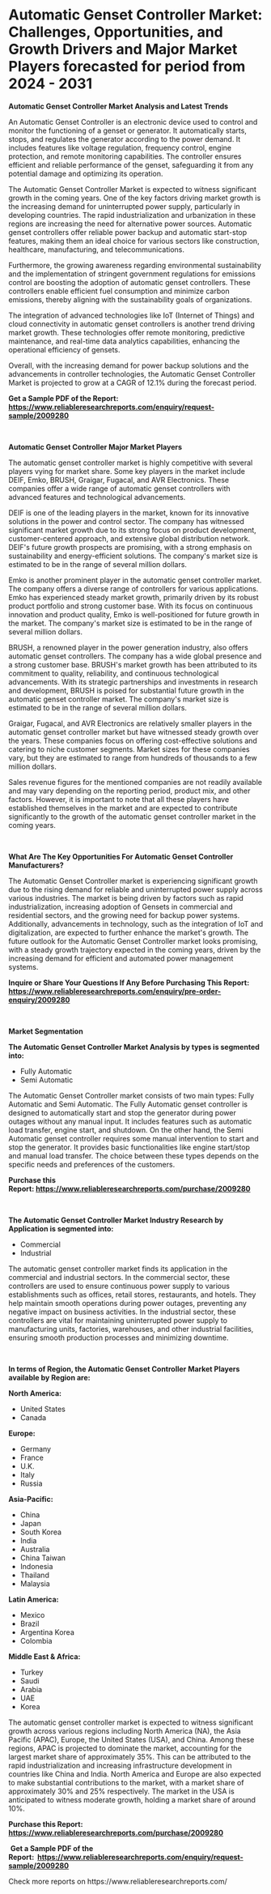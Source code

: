 <p><h1>Automatic Genset Controller Market: Challenges, Opportunities, and Growth Drivers and Major Market Players forecasted for period from 2024 - 2031</h1></p><p><strong>Automatic Genset Controller Market Analysis and Latest Trends</strong></p>
<p><p>An Automatic Genset Controller is an electronic device used to control and monitor the functioning of a genset or generator. It automatically starts, stops, and regulates the generator according to the power demand. It includes features like voltage regulation, frequency control, engine protection, and remote monitoring capabilities. The controller ensures efficient and reliable performance of the genset, safeguarding it from any potential damage and optimizing its operation.</p><p>The Automatic Genset Controller Market is expected to witness significant growth in the coming years. One of the key factors driving market growth is the increasing demand for uninterrupted power supply, particularly in developing countries. The rapid industrialization and urbanization in these regions are increasing the need for alternative power sources. Automatic genset controllers offer reliable power backup and automatic start-stop features, making them an ideal choice for various sectors like construction, healthcare, manufacturing, and telecommunications.</p><p>Furthermore, the growing awareness regarding environmental sustainability and the implementation of stringent government regulations for emissions control are boosting the adoption of automatic genset controllers. These controllers enable efficient fuel consumption and minimize carbon emissions, thereby aligning with the sustainability goals of organizations.</p><p>The integration of advanced technologies like IoT (Internet of Things) and cloud connectivity in automatic genset controllers is another trend driving market growth. These technologies offer remote monitoring, predictive maintenance, and real-time data analytics capabilities, enhancing the operational efficiency of gensets.</p><p>Overall, with the increasing demand for power backup solutions and the advancements in controller technologies, the Automatic Genset Controller Market is projected to grow at a CAGR of 12.1% during the forecast period.</p></p>
<p><strong>Get a Sample PDF of the Report:&nbsp; <a href="https://www.reliableresearchreports.com/enquiry/request-sample/2009280">https://www.reliableresearchreports.com/enquiry/request-sample/2009280</a></strong></p>
<p>&nbsp;</p>
<p><strong>Automatic Genset Controller Major Market Players</strong></p>
<p><p>The automatic genset controller market is highly competitive with several players vying for market share. Some key players in the market include DEIF, Emko, BRUSH, Graigar, Fugacal, and AVR Electronics. These companies offer a wide range of automatic genset controllers with advanced features and technological advancements.</p><p>DEIF is one of the leading players in the market, known for its innovative solutions in the power and control sector. The company has witnessed significant market growth due to its strong focus on product development, customer-centered approach, and extensive global distribution network. DEIF's future growth prospects are promising, with a strong emphasis on sustainability and energy-efficient solutions. The company's market size is estimated to be in the range of several million dollars.</p><p>Emko is another prominent player in the automatic genset controller market. The company offers a diverse range of controllers for various applications. Emko has experienced steady market growth, primarily driven by its robust product portfolio and strong customer base. With its focus on continuous innovation and product quality, Emko is well-positioned for future growth in the market. The company's market size is estimated to be in the range of several million dollars.</p><p>BRUSH, a renowned player in the power generation industry, also offers automatic genset controllers. The company has a wide global presence and a strong customer base. BRUSH's market growth has been attributed to its commitment to quality, reliability, and continuous technological advancements. With its strategic partnerships and investments in research and development, BRUSH is poised for substantial future growth in the automatic genset controller market. The company's market size is estimated to be in the range of several million dollars.</p><p>Graigar, Fugacal, and AVR Electronics are relatively smaller players in the automatic genset controller market but have witnessed steady growth over the years. These companies focus on offering cost-effective solutions and catering to niche customer segments. Market sizes for these companies vary, but they are estimated to range from hundreds of thousands to a few million dollars.</p><p>Sales revenue figures for the mentioned companies are not readily available and may vary depending on the reporting period, product mix, and other factors. However, it is important to note that all these players have established themselves in the market and are expected to contribute significantly to the growth of the automatic genset controller market in the coming years.</p></p>
<p>&nbsp;</p>
<p><strong>What Are The Key Opportunities For Automatic Genset Controller Manufacturers?</strong></p>
<p><p>The Automatic Genset Controller market is experiencing significant growth due to the rising demand for reliable and uninterrupted power supply across various industries. The market is being driven by factors such as rapid industrialization, increasing adoption of Gensets in commercial and residential sectors, and the growing need for backup power systems. Additionally, advancements in technology, such as the integration of IoT and digitalization, are expected to further enhance the market's growth. The future outlook for the Automatic Genset Controller market looks promising, with a steady growth trajectory expected in the coming years, driven by the increasing demand for efficient and automated power management systems.</p></p>
<p><strong>Inquire or Share Your Questions If Any Before Purchasing This Report: <a href="https://www.reliableresearchreports.com/enquiry/pre-order-enquiry/2009280">https://www.reliableresearchreports.com/enquiry/pre-order-enquiry/2009280</a></strong></p>
<p>&nbsp;</p>
<p><strong>Market Segmentation</strong></p>
<p><strong>The Automatic Genset Controller Market Analysis by types is segmented into:</strong></p>
<p><ul><li>Fully Automatic</li><li>Semi Automatic</li></ul></p>
<p><p>The Automatic Genset Controller market consists of two main types: Fully Automatic and Semi Automatic. The Fully Automatic genset controller is designed to automatically start and stop the generator during power outages without any manual input. It includes features such as automatic load transfer, engine start, and shutdown. On the other hand, the Semi Automatic genset controller requires some manual intervention to start and stop the generator. It provides basic functionalities like engine start/stop and manual load transfer. The choice between these types depends on the specific needs and preferences of the customers.</p></p>
<p><strong>Purchase this Report:&nbsp;<a href="https://www.reliableresearchreports.com/purchase/2009280">https://www.reliableresearchreports.com/purchase/2009280</a></strong></p>
<p>&nbsp;</p>
<p><strong>The Automatic Genset Controller Market Industry Research by Application is segmented into:</strong></p>
<p><ul><li>Commercial</li><li>Industrial</li></ul></p>
<p><p>The automatic genset controller market finds its application in the commercial and industrial sectors. In the commercial sector, these controllers are used to ensure continuous power supply to various establishments such as offices, retail stores, restaurants, and hotels. They help maintain smooth operations during power outages, preventing any negative impact on business activities. In the industrial sector, these controllers are vital for maintaining uninterrupted power supply to manufacturing units, factories, warehouses, and other industrial facilities, ensuring smooth production processes and minimizing downtime.</p></p>
<p>&nbsp;</p>
<p><strong>In terms of Region, the Automatic Genset Controller Market Players available by Region are:</strong></p>
<p>
    <p> <strong> North America: </strong>
        <ul>
            <li>United States</li>
            <li>Canada</li>
        </ul>
        </p> 
    <p> <strong> Europe: </strong>
        <ul>
            <li>Germany</li>
            <li>France</li>
            <li>U.K.</li>
            <li>Italy</li>
            <li>Russia</li>
        </ul>
        </p> 
    <p> <strong> Asia-Pacific: </strong>
        <ul>
            <li>China</li>
            <li>Japan</li>
            <li>South Korea</li>
            <li>India</li>
            <li>Australia</li>
            <li>China Taiwan</li>
            <li>Indonesia</li>
            <li>Thailand</li>
            <li>Malaysia</li>
        </ul>
        </p> 
    <p> <strong> Latin America: </strong>
        <ul>
            <li>Mexico</li>
            <li>Brazil</li>
            <li>Argentina Korea</li>
            <li>Colombia</li>
        </ul>
        </p> 
    <p> <strong> Middle East & Africa: </strong>
        <ul>
            <li>Turkey</li>
            <li>Saudi</li>
            <li>Arabia</li>
            <li>UAE</li>
            <li>Korea</li>
        </ul>
    </p>
    </p>
<p><p>The automatic genset controller market is expected to witness significant growth across various regions including North America (NA), the Asia Pacific (APAC), Europe, the United States (USA), and China. Among these regions, APAC is projected to dominate the market, accounting for the largest market share of approximately 35%. This can be attributed to the rapid industrialization and increasing infrastructure development in countries like China and India. North America and Europe are also expected to make substantial contributions to the market, with a market share of approximately 30% and 25% respectively. The market in the USA is anticipated to witness moderate growth, holding a market share of around 10%.</p></p>
<p><strong>Purchase this Report: <a href="https://www.reliableresearchreports.com/purchase/2009280">https://www.reliableresearchreports.com/purchase/2009280</a></strong></p>
<p>&nbsp;<strong>Get a Sample PDF of the Report:&nbsp;&nbsp;<a href="https://www.reliableresearchreports.com/enquiry/request-sample/2009280">https://www.reliableresearchreports.com/enquiry/request-sample/2009280</a></strong></p>
<p><strong></strong></p>
<p>Check more reports on https://www.reliableresearchreports.com/</p>